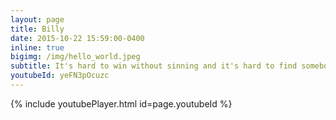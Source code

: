 ```yaml
---
layout: page
title: Billy
date: 2015-10-22 15:59:00-0400
inline: true
bigimg: /img/hello_world.jpeg
subtitle: It's hard to win without sinning and it's hard to find somebody to <sup>TT</sup>love…
youtubeId: yeFN3pOcuzc
---
```


{% include youtubePlayer.html id=page.youtubeId %}
